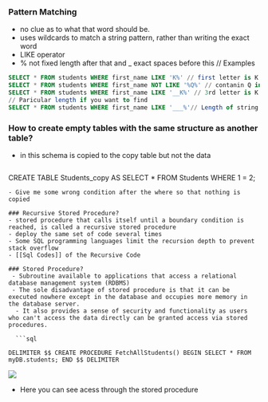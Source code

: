 ### Pattern Matching 
- no clue as to what that word should be.
- uses wildcards to match a string pattern, rather than writing the exact word
- LIKE operator
- % not fixed length after that  and _ exact spaces before this 
// Examples 
```sql
SELECT * FROM students WHERE first_name LIKE 'K%' // first letter is K 
SELECT * FROM students WHERE first_name NOT LIKE '%Q%' // contanin Q in string 
SELECT * FROM students WHERE first_name LIKE '__K%' // 3rd letter is K 
// Paricular length if you want to find 
SELECT * FROM students WHERE first_name LIKE '___%'// Length of string is greater or equal to 3 
```

### How to create empty tables with the same structure as another table?
-  in this schema is copied to the copy table but not the data 
	```sql
CREATE TABLE Students_copy AS SELECT * FROM Students WHERE 1 = 2;
```
- Give me some wrong condition after the where so that nothing is copied 

### Recursive Stored Procedure?
- stored procedure that calls itself until a boundary condition is reached, is called a recursive stored procedure
- deploy the same set of code several times
- Some SQL programming languages limit the recursion depth to prevent stack overflow 
- [[Sql Codes]] of the Recursive Code 

### Stored Procedure?
 - Subroutine available to applications that access a relational database management system (RDBMS)
 - The sole disadvantage of stored procedure is that it can be executed nowhere except in the database and occupies more memory in the database server.
  - It also provides a sense of security and functionality as users who can't access the data directly can be granted access via stored procedures.
   
  ```sql
    
DELIMITER $$ CREATE PROCEDURE FetchAllStudents() BEGIN SELECT * FROM myDB.students; END $$ DELIMITER

```
![](https://s3.ap-south-1.amazonaws.com/myinterviewtrainer-domestic/public_assets/assets/000/001/024/original/Stored_Procedure.jpg?1631032812)
- Here you can see acess through the stored procedure 
